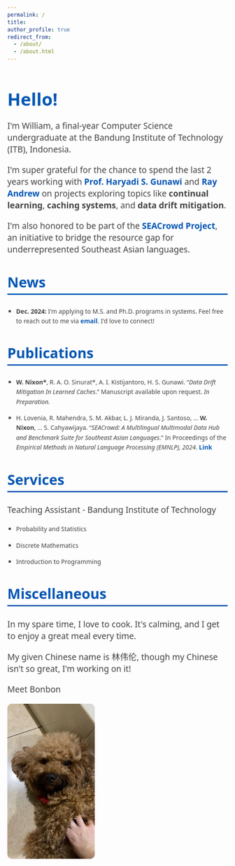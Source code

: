 ```yaml
---
permalink: /
title: 
author_profile: true
redirect_from: 
  - /about/
  - /about.html
---
```


<style>
    body {
      font-family: 'Segoe UI', Tahoma, Geneva, Verdana, sans-serif;
      color: #444;
    }
    h1, h2 {
      color: #0056b3;
      /* text-align: center; */
    }
    h1 {
      font-size: 2.5rem;
      margin-bottom: 20px;
    }
    h2 {
      font-size: 2rem;
      margin-top: 40px;
      padding-bottom: 5px;
      border-bottom: 3px solid #0056b3;
    }
    p {
      font-size: 1.2rem;
      margin-bottom: 20px;
    }
    ul {
      /* font-size: 1.2rem; */
      margin-left: 20px;
      padding-left: 0;
      list-style-type: square;
    }
    li {
      margin-bottom: 15px;
      line-height: 1.6;
    }
    a {
      color: #0056b3;
      text-decoration: none;
      font-weight: bold;
    }
    a:hover {
      text-decoration: underline;
    }
    .highlight {
      color: #d9534f;
      font-weight: bold;
    }
     a:link { 
  text-decoration: none; 
  } 
  a:visited { 
    text-decoration: none; 
  } 
  a:hover { 
    text-decoration: none; 
  } 
  a:active { 
    text-decoration: none; 
  }
  </style>
  
  <h1>Hello!</h1>
  <p>
    I'm William, a final-year Computer Science undergraduate at the 
    Bandung Institute of Technology (ITB), Indonesia. 
  </p>
  <p>
    I'm super grateful for the chance to spend the last 2 years working with 
    <a href="https://people.cs.uchicago.edu/~haryadi/" target="_blank">Prof. Haryadi S. Gunawi</a> and 
    <a href="https://rayandrew.me/" target="_blank">Ray Andrew</a> on projects exploring topics like 
    <b>continual learning</b>, <b>caching systems</b>, and <b>data drift mitigation</b>.
  </p>
  <p>
    I'm also honored to be part of the <a href="https://github.com/SEACrowd" target="_blank">SEACrowd Project</a>, an initiative to bridge the resource gap for underrepresented Southeast Asian languages.
  </p>
  
  <h2>News</h2>
  <ul>
    <li><b>Dec. 2024:</b> I'm applying to M.S. and Ph.D. programs in systems. Feel free to reach out to me via 
    <a href="mailto:williamnixon20@gmail.com" target="_blank">
    email</a>. I'd love to connect!</li>
    <!-- <li><b>Sep. 2024:</b> SEACrowd is up on EMNLP '24! I helped in curating and standardizing Southeast Asian NLP datasets.</li> -->
  </ul>

  <h2>Publications</h2>
  <ul>
    <li>
      <b>W. Nixon*</b>, R. A. O. Sinurat*, A. I. Kistijantoro, H. S. Gunawi. 
      “<i>Data Drift Mitigation In Learned Caches</i>.” 
      Manuscript available upon request. <span style="font-style: italic;">In Preparation.</span>
    </li>
    <li>
      H. Lovenia, R. Mahendra, S. M. Akbar, L. J. Miranda, J. Santoso, ... 
      <b>W. Nixon</b>, ... S. Cahyawijaya. 
      “<i>SEACrowd: A Multilingual Multimodal Data Hub and Benchmark Suite for Southeast Asian Languages</i>.” 
      In Proceedings of the <span style="font-style: italic;">Empirical Methods in Natural Language Processing (EMNLP), 2024</span>. <a href="https://aclanthology.org/2024.emnlp-main.296.pdf" target="_blank">Link</a>
    </li>
  </ul>

  <h2>Services</h2>
  <div class="services">
    <p>Teaching Assistant - Bandung Institute of Technology</p>
    <ul>
      <li>Probability and Statistics</li>
      <li>Discrete Mathematics</li>
      <li>Introduction to Programming</li>
    </ul>
  </div>

  <h2>Miscellaneous</h2>
  <p> In my spare time, I love to cook. It's calming, and I get to enjoy a great meal every time.
  </p>
  <p>
    My given Chinese name is 林伟伦, though my Chinese isn't so great, I'm working on it! 
  </p>
  <p>
    Meet Bonbon
  </p>
  <img src="/images/705465.jpg" alt="Bonbon the poodle" style="width:200px; height:auto; border-radius:10px;">

